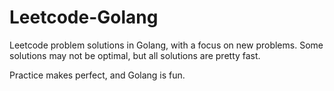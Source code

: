 # Leetcode-Golang
Leetcode problem solutions in Golang, with a focus on new problems. Some solutions may not be optimal, but all solutions are pretty fast.

Practice makes perfect, and Golang is fun.
